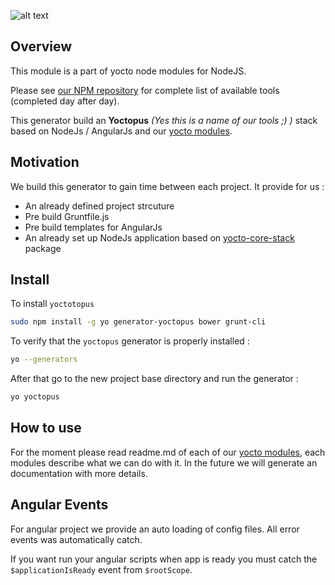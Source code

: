 ![alt text](https://david-dm.org/yoctore/yoctopus-generator.svg "Dependencies Status")

## Overview

This module is a part of yocto node modules for NodeJS.

Please see [our NPM repository](https://www.npmjs.com/~yocto) for complete list of available tools (completed day after day).

This generator build an **Yoctopus** *(Yes this is a name of our tools ;) )* stack based on NodeJs / AngularJs and our [yocto modules](https://www.npmjs.com/~yocto).

## Motivation

We build this generator to gain time between each project. It provide for us : 

- An already defined project strcuture
- Pre build Gruntfile.js
- Pre build templates for AngularJs
- An already set up NodeJs application based on [yocto-core-stack](https://www.npmjs.com/package/yocto-core-stack) package

## Install

To install `yoctotopus`

```bash
sudo npm install -g yo generator-yoctopus bower grunt-cli
```

To verify that the `yoctopus` generator is properly installed :

```bash
yo --generators
```

After that go to the new project base directory and run the generator :

```bash
yo yoctopus
```

## How to use

For the moment please read readme.md of each of our [yocto modules](https://www.npmjs.com/~yocto), each modules describe what we can do with it.
In the future we will generate an documentation with more details.


## Angular Events

For angular project we provide an auto loading of config files.
All error events was automatically catch.

If you want run your angular scripts when app is ready you must catch the `$applicationIsReady` event from `$rootScope`.